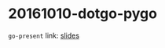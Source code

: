 20161010-dotgo-pygo
===================

`go-present` link: [slides](http://talks.godoc.org/github.com/sbinet/talks/2016/20161010-dotgo-pygo/talk.slide)

